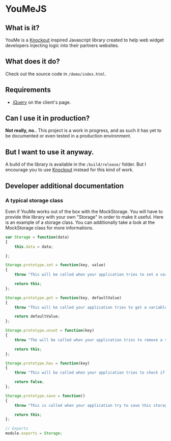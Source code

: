 YouMeJS
===

What is it?
---

YouMe is a [Knockout](https://github.com/knockout/knockout) inspired Javascript library created to help web widget developers injecting logic into their partners websites.


What does it do?
---

Check out the source code in `/demo/index.html`.

Requirements
---

- [jQuery](https://github.com/jquery/jquery) on the client's page.

Can I use it in production?
---

**Not really, no.**. This project is a work in progress, and as such it has yet to be documented or even tested in a production environment.


But I want to use it anyway.
---

A build of the library is available in the `/build/release/` folder. But I encourage you to use [Knockout](https://github.com/knockout/knockout) instead for this kind of work.

Developer additional documentation
---

### A typical storage class

Even if YouMe works out of the box with the MockStorage. You will have to provide thie library with your own "Storage" in order to make it useful.
Here is an example of a storage class. You can additionally take a look at the MockStorage class for more informations.


```js
var Storage = function(data)
{
    this.data = data;

};

Storage.prototype.set = function(key, value)
{
    throw "This will be called when your application tries to set a variable in the storage.";

    return this;
};

Storage.prototype.get = function(key, defaultValue)
{
    throw "This will be called your application tries to get a variable from the storage. If you don't have the variable please return the defaultValue argument.";

    return defaultValue;
};

Storage.prototype.unset = function(key)
{
    throw "The will be called when your application tries to remove a variable from the storage.";

    return this;
};

Storage.prototype.has = function(key)
{
    throw "This will be called when your application tries to check if a variable exists in your storage.";

    return false;
};

Storage.prototype.save = function()
{
    throw "This is called when your application try to save this storage. Is typically when you send stored data to your server or something..!";

    return this;
};

// Exports
module.exports = Storage;
```